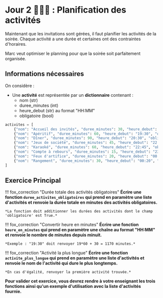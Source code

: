 # Jour 2 🎊🦊🎉 : Planification des activités

Maintenant que les invitations sont gérées, il faut planifier les activités de la soirée. Chaque activité a une durée et certaines ont des contraintes d'horaires.

Marc veut optimiser le planning pour que la soirée soit parfaitement organisée.

## Informations nécessaires

On considère :
- Une **activité** est représentée par un **dictionnaire** contenant :
  - nom (str)
  - duree_minutes (int)
  - heure_debut (str) au format "HH:MM"
  - obligatoire (bool)

```python
activites = [
    {"nom": "Accueil des invités", "duree_minutes": 30, "heure_debut": "19:00", "obligatoire": True},
    {"nom": "Apéritif", "duree_minutes": 60, "heure_debut": "19:30", "obligatoire": True},
    {"nom": "Dîner", "duree_minutes": 90, "heure_debut": "20:30", "obligatoire": True},
    {"nom": "Jeux de société", "duree_minutes": 45, "heure_debut": "22:00", "obligatoire": False},
    {"nom": "Karaoké", "duree_minutes": 60, "heure_debut": "22:45", "obligatoire": False},
    {"nom": "Compte à rebours", "duree_minutes": 15, "heure_debut": "23:45", "obligatoire": True},
    {"nom": "Feux d'artifice", "duree_minutes": 20, "heure_debut": "00:00", "obligatoire": True},
    {"nom": "Rangement", "duree_minutes": 30, "heure_debut": "00:20", "obligatoire": False}
]
```

## Exercice Principal

!!! fox_correction "Durée totale des activités obligatoires"
    **Écrire une fonction `duree_activites_obligatoires` qui prend en paramètre une liste d'activités et renvoie la durée totale en minutes des activités obligatoires.**

    *La fonction doit additionner les durées des activités dont le champ 'obligatoire' est True.*

!!! fox_correction "Convertir heure en minutes"
    **Écrire une fonction `heure_en_minutes` qui prend en paramètre une chaîne au format "HH:MM" et renvoie le nombre de minutes depuis minuit.**

    *Exemple : "19:30" doit renvoyer 19*60 + 30 = 1170 minutes.*

!!! fox_correction "Activité la plus longue"
    **Écrire une fonction `activite_plus_longue` qui prend en paramètre une liste d'activités et renvoie le nom de l'activité qui dure le plus longtemps.**

    *En cas d'égalité, renvoyer la première activité trouvée.*

**Pour valider cet exercice, vous devrez rendre à votre enseignant les trois fonctions ainsi qu'un exemple d'utilisation avec la liste d'activités fournie.**
